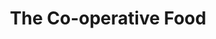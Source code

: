 ---
title: "The Co-operative Food"
url: /kettering/the-co-operative-food-grange-place/
shop: supermarket
---